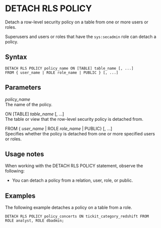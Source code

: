 # DETACH RLS POLICY<a name="r_DETACH_RLS_POLICY"></a>

Detach a row\-level security policy on a table from one or more users or roles\.

Superusers and users or roles that have the `sys:secadmin` role can detach a policy\.

## Syntax<a name="r_DETACH_RLS_POLICY-synopsis"></a>

```
DETACH RLS POLICY policy_name ON [TABLE] table_name [, ...]
FROM { user_name | ROLE role_name | PUBLIC } [, ...]
```

## Parameters<a name="r_DETACH_RLS_POLICY-parameters"></a>

 *policy\_name*   
The name of the policy\.

ON \[TABLE\] *table\_name* \[, \.\.\.\]  
The table or view that the row\-level security policy is detached from\.

FROM \{ *user\_name* \| ROLE *role\_name* \| PUBLIC\} \[, \.\.\.\]  
Specifies whether the policy is detached from one or more specified users or roles\. 

## Usage notes<a name="r_DETACH_RLS_POLICY-usage"></a>

When working with the DETACH RLS POLICY statement, observe the following:
+ You can detach a policy from a relation, user, role, or public\.

## Examples<a name="r_DETACH_RLS_POLICY-examples"></a>

The following example detaches a policy on a table from a role\.

```
DETACH RLS POLICY policy_concerts ON tickit_category_redshift FROM ROLE analyst, ROLE dbadmin;
```